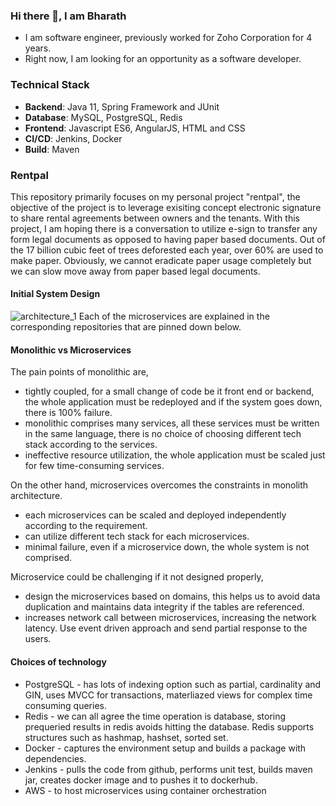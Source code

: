 ### Hi there 👋, I am Bharath

- I am software engineer, previously worked for Zoho Corporation for 4 years.
- Right now, I am looking for an opportunity as a software developer.

### Technical Stack

* **Backend**: Java 11, Spring Framework and JUnit
* **Database**: MySQL, PostgreSQL, Redis
* **Frontend**: Javascript ES6, AngularJS, HTML and CSS
* **CI/CD**: Jenkins, Docker
* **Build**: Maven

### Rentpal
This repository primarily focuses on my personal project "rentpal", the objective of the project is to leverage exisiting concept electronic signature to share rental agreements between owners and the tenants. With this project, I am hoping there is a conversation to utilize e-sign to transfer any form legal documents as opposed to having paper based documents. Out of the 17 billion cubic feet of trees deforested each year, over 60% are used to make paper. Obviously, we cannot eradicate paper usage completely but we can slow move away from paper based legal documents. 

#### Initial System Design
    
![architecture_1](https://user-images.githubusercontent.com/49817583/103137990-3321ea00-46ce-11eb-843b-8deaf09769f5.png)
Each of the microservices are explained in the corresponding repositories that are pinned down below.

#### Monolithic vs Microservices
The pain points of monolithic are,
- tightly coupled, for a small change of code be it front end or backend, the whole application must be redeployed and if the system goes down, there is 100% failure.
- monolithic comprises many services, all these services must be written in the same language, there is no choice of choosing different tech stack according to the services.
- ineffective resource utilization, the whole application must be scaled just for few time-consuming services.

On the other hand, microservices overcomes the constraints in monolith architecture.
- each microservices can be scaled and deployed independently according to the requirement.
- can utilize different tech stack for each microservices.
- minimal failure, even if a microservice down, the whole system is not comprised.

Microservice could be challenging if it not designed properly,
- design the microservices based on domains, this helps us to avoid data duplication and maintains data integrity if the tables are referenced.
- increases network call between microservices, increasing the network latency. Use event driven approach and send partial response to the users.

#### Choices of technology
- PostgreSQL - has lots of indexing option such as partial, cardinality and GIN, uses MVCC for transactions, materliazed views for complex time consuming queries. 
- Redis - we can all agree the time operation is database, storing prequeried results in redis avoids hitting the database. Redis supports structures such as hashmap, hashset, sorted set.
- Docker - captures the environment setup and builds a package with dependencies. 
- Jenkins - pulls the code from github, performs unit test, builds maven jar, creates docker image and to pushes it to dockerhub.
- AWS - to host microservices using container orchestration



    
